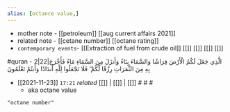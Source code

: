 ```yaml
---
alias: [octance value,]
---
```

- mother note - [[petroleum]] [[aug current affairs 2021]]
- related note - [[cetane number]] [[octane rating]]
- `contemporary events`- [[Extraction of fuel from crude oil]] [[]] [[]] [[]] [[]]

#quran - 2|22|الَّذِي جَعَلَ لَكُمُ الْأَرْضَ فِرَاشًا وَالسَّمَاءَ بِنَاءً وَأَنزَلَ مِنَ السَّمَاءِ مَاءً فَأَخْرَجَ بِهِ مِنَ الثَّمَرَاتِ رِزْقًا لَّكُمْ ۖ فَلَا تَجْعَلُوا لِلَّهِ أَندَادًا وَأَنتُمْ تَعْلَمُونَ

- [[2021-11-23]]  `17:21` _related_ [[]] | [[]] | [[]] # # #
	- aka octane value

```query
"octane number"
```